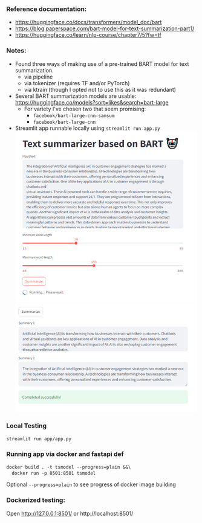 ### Reference documentation:
- https://huggingface.co/docs/transformers/model_doc/bart
- https://blog.paperspace.com/bart-model-for-text-summarization-part1/
- https://huggingface.co/learn/nlp-course/chapter7/5?fw=tf

### Notes:

- Found three ways of making use of a pre-trained BART model for text summarization.
  - via pipeline
  - via tokenizer (requires TF and/or PyTorch)
  - via ktrain (though I opted not to use this as it was redundant)
- Several BART summarization models are usable: https://huggingface.co/models?sort=likes&search=bart-large
  - For variety I've chosen two that seem promising:
    - `facebook/bart-large-cnn-samsum`
    - `facebook/bart-large-cnn`
- Streamlit app runnable locally using `streamlit run app.py`
  ![img.png](img.png)
  ![img_1.png](img_1.png)

### Local Testing

```commandline
streamlit run app/app.py
```

### Running app via docker and fastapi def
```commandline
docker build . -t tsmodel --progress=plain &&\
  docker run -p 8501:8501 tsmodel
```
Optional `--progress=plain` to see progress of docker image building

### Dockerized testing:
Open http://127.0.0.1:8501/ or http://localhost:8501/

